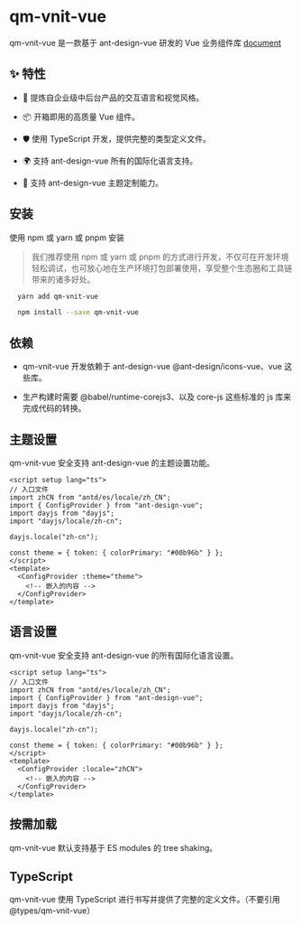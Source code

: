 # qm-vnit-vue

qm-vnit-vue 是一款基于 ant-design-vue 研发的 Vue 业务组件库 [document](http://ait-web.top/qm-vnit-vue)

## ✨ 特性

- 🌈 提炼自企业级中后台产品的交互语言和视觉风格。
  >
- 📦 开箱即用的高质量 Vue 组件。
  >
- 🛡 使用 TypeScript 开发，提供完整的类型定义文件。
  >
- 🌍 支持 ant-design-vue 所有的国际化语言支持。
  >
- 🎨 支持 ant-design-vue 主题定制能力。
  >

## 安装

使用 npm 或 yarn 或 pnpm 安装

> 我们推荐使用 npm 或 yarn 或 pnpm 的方式进行开发，不仅可在开发环境轻松调试，也可放心地在生产环境打包部署使用，享受整个生态圈和工具链带来的诸多好处。

```bash
  yarn add qm-vnit-vue

  npm install --save qm-vnit-vue
```

## 依赖

- qm-vnit-vue 开发依赖于 ant-design-vue @ant-design/icons-vue、vue 这些库。
  >
- 生产构建时需要 @babel/runtime-corejs3、以及 core-js 这些标准的 js 库来完成代码的转换。
  >

## 主题设置

qm-vnit-vue 安全支持 ant-design-vue 的主题设置功能。

```vue
<script setup lang="ts">
// 入口文件
import zhCN from "antd/es/locale/zh_CN";
import { ConfigProvider } from "ant-design-vue";
import dayjs from "dayjs";
import "dayjs/locale/zh-cn";

dayjs.locale("zh-cn");

const theme = { token: { colorPrimary: "#00b96b" } };
</script>
<template>
  <ConfigProvider :theme="theme">
    <!-- 嵌入的内容 -->
  </ConfigProvider>
</template>
```

## 语言设置

qm-vnit-vue 安全支持 ant-design-vue 的所有国际化语言设置。

```vue
<script setup lang="ts">
// 入口文件
import zhCN from "antd/es/locale/zh_CN";
import { ConfigProvider } from "ant-design-vue";
import dayjs from "dayjs";
import "dayjs/locale/zh-cn";

dayjs.locale("zh-cn");

const theme = { token: { colorPrimary: "#00b96b" } };
</script>
<template>
  <ConfigProvider :locale="zhCN">
    <!-- 嵌入的内容 -->
  </ConfigProvider>
</template>
```

## 按需加载

qm-vnit-vue 默认支持基于 ES modules 的 tree shaking。

## TypeScript

qm-vnit-vue 使用 TypeScript 进行书写并提供了完整的定义文件。（不要引用 @types/qm-vnit-vue）
